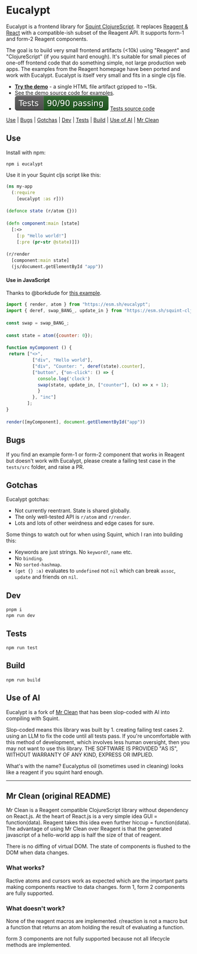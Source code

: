 # Eucalypt

Eucalypt is a frontend library for [Squint ClojureScript](https://github.com/squint-cljs/squint).
It replaces [Reagent & React](https://reagent-project.github.io/) with a compatible-ish subset of the Reagent API.
It supports form-1 and form-2 Reagent components.

The goal is to build very small frontend artifacts (<10k) using "Reagent" and "ClojureScript" (if you squint hard enough).
It's suitable for small pieces of one-off frontend code that do something simple, not large production web apps.
The examples from the Reagent homepage have been ported and work with Eucalypt.
Eucalypt is itself very small and fits in a single cljs file.

<!-- end-about -->

- **[Try the demo](https://chr15m.github.io/eucalypt/)** - a single HTML file artifact gzipped to ~15k.
- [See the demo source code for examples](https://github.com/chr15m/eucalypt/tree/main/src/demo/).
- [![Latest test Results](https://raw.githubusercontent.com/chr15m/eucalypt/build/test-badge.svg)](https://github.com/chr15m/eucalypt/blob/build/test-results.md) [Tests source code](https://github.com/chr15m/eucalypt/tree/main/src/test/src/)

[Use](#use) | [Bugs](#bugs) | [Gotchas](#gotchas) | [Dev](#dev) | [Tests](#tests) | [Build](#build) | [Use of AI](#use-of-ai) | [Mr Clean](#mr-clean-original-readme)

## Use

Install with npm:

```shell
npm i eucalypt
```

Use it in your Squint cljs script like this:

```clojure
(ns my-app
  (:require
    [eucalypt :as r]))

(defonce state (r/atom {}))

(defn component:main [state]
  [:<>
    [:p "Hello world!"]
    [:pre (pr-str @state)]])

(r/render
  [component:main state]
  (js/document.getElementById "app"))
```

#### Use in JavaScript

Thanks to @borkdude for [this example](https://codepen.io/borkdude/pen/OPMNvwa).

```javascript
import { render, atom } from "https://esm.sh/eucalypt";
import { deref, swap_BANG_, update_in } from "https://esm.sh/squint-cljs/core.js";

const swap = swap_BANG_;

const state = atom({counter: 0});

function myComponent () {
 return ["<>",
          ["div", "Hello world"],
          ["div", "Counter: ", deref(state).counter],
          ["button", {"on-click": () => {
            console.log('clock')
            swap(state, update_in, ["counter"], (x) => x + 1);           
            }
          }, "inc"]
        ];
}

render([myComponent], document.getElementById("app"))
```

## Bugs

If you find an example form-1 or form-2 component that works in Reagent but doesn't work with Eucalypt, please create a failing test case in the `tests/src` folder, and raise a PR.

## Gotchas

Eucalypt gotchas:

- Not currently reentrant. State is shared globally.
- The only well-tested API is `r/atom` and `r/render`.
- Lots and lots of other weirdness and edge cases for sure.

Some things to watch out for when using Squint, which I ran into building this:

- Keywords are just strings. No `keyword?`, `name` etc.
- No `binding`.
- No `sorted-hashmap`.
- `(get {} :a)` evaluates to `undefined` not `nil` which can break `assoc`, `update` and friends on `nil`.

## Dev

```shell
pnpm i
npm run dev
```

## Tests

```shell
npm run test
```

## Build

```shell
npm run build
```

## Use of AI

Eucalypt is a fork of [Mr Clean](https://bitbucket.org/sonwh98/mr-clean/) that has been slop-coded with AI into compiling with Squint.

Slop-coded means this library was built by 1. creating failing test cases 2. using an LLM to fix the code until all tests pass.
If you're uncomfortable with this method of development, which involves less human oversight, then you may not want to use this library.
THE SOFTWARE IS PROVIDED "AS IS", WITHOUT WARRANTY OF ANY KIND, EXPRESS OR IMPLIED.

What's with the name? Eucalyptus oil (sometimes used in cleaning) looks like a reagent if you squint hard enough.

---

## Mr Clean (original README)

Mr Clean is a Reagent compatible ClojureScript library without dependency on React.js. At the heart of React.js
is a very simple idea GUI = function(data). Reagent takes this idea even further hiccup = function(data).  The
advantage of using Mr Clean over Reagent is that the generated javascript of a hello-world app is half
the size of that of reagent.

There is no diffing of virtual DOM. The state of components is flushed to the DOM when data changes. 

### What works?

Ractive atoms and cursors work as expected which are the important parts making components reactive to data changes. 
form 1, form 2 components are fully supported.

### What doesn't work?

None of the reagent macros are implemented. r/reaction is not a macro but a function that returns an atom holding the result of evaluating a function.

form 3 components are not fully supported because not all lifecycle methods are implemented.

